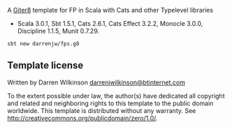 A [Giter8](http://www.foundweekends.org/giter8/) template for FP in Scala with Cats and other Typelevel libraries

* Scala 3.0.1, Sbt 1.5.1, Cats 2.6.1, Cats Effect 3.2.2, Monocle 3.0.0, Discipline 1.1.5, Munit 0.7.29.

```bash
sbt new darrenjw/fps.g8
```

Template license
----------------
Written by Darren Wilkinson darrenjwilkinson@btinternet.com

To the extent possible under law, the author(s) have dedicated all copyright and related
and neighboring rights to this template to the public domain worldwide.
This template is distributed without any warranty. See <http://creativecommons.org/publicdomain/zero/1.0/>.

[g8]: http://www.foundweekends.org/giter8/
